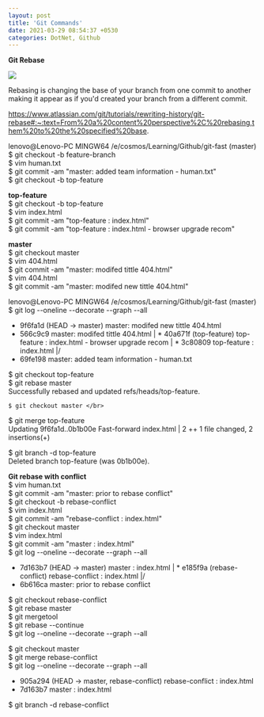 ```yaml
---
layout: post
title: 'Git Commands'
date: 2021-03-29 08:54:37 +0530
categories: DotNet, Github
---
```


**Git Rebase**

![](https://wac-cdn.atlassian.com/dam/jcr:e4a40899-636b-4988-9774-eaa8a440575b/02.svg?cdnVersion=1521)

Rebasing is changing the base of your branch from one commit to another making it appear as if you'd created your branch from a different commit.

https://www.atlassian.com/git/tutorials/rewriting-history/git-rebase#:~:text=From%20a%20content%20perspective%2C%20rebasing,them%20to%20the%20specified%20base.

lenovo@Lenovo-PC MINGW64 /e/cosmos/Learning/Github/git-fast (master) </br>
$ git checkout -b feature-branch </br>
$ vim human.txt </br>
$ git commit -am "master: added team information - human.txt" </br>
$ git checkout -b top-feature

**top-feature** </br>
$ git checkout -b top-feature </br>
$ vim index.html </br>
$ git commit -am "top-feature : index.html"</br>
$ git commit -am "top-feature : index.html - browser upgrade recom"</br>

**master** </br>
$ git checkout master </br>
$ vim 404.html </br>
$ git commit -am "master: modifed tittle 404.html"</br>
$ vim 404.html </br>
$ git commit -am "master: modifed new tittle 404.html" </br>

lenovo@Lenovo-PC MINGW64 /e/cosmos/Learning/Github/git-fast (master)</br>
$ git log --oneline --decorate --graph --all </br>
* 9f6fa1d (HEAD -> master) master: modifed new tittle 404.html
* 566c9c9 master: modifed tittle 404.html
| * 40a671f (top-feature) top-feature : index.html - browser upgrade recom
| * 3c80809 top-feature : index.html
|/
* 69fe198 master: added team information - human.txt

$ git checkout top-feature </br>
$ git rebase master <br>
Successfully rebased and updated refs/heads/top-feature. </br>

```$ git checkout master </br>```

$ git merge top-feature </br>
Updating 9f6fa1d..0b1b00e
Fast-forward
index.html | 2 ++
1 file changed, 2 insertions(+)

$ git branch -d top-feature </br>
Deleted branch top-feature (was 0b1b00e).


**Git rebase with conflict** </br>
$ vim human.txt </br>
$ git commit -am "master: prior to rebase conflict" </br>
$ git checkout -b rebase-conflict </br>
$ vim index.html </br>
$ git commit -am "rebase-conflict : index.html" </br>
$ git checkout master </br>
$ vim index.html </br>
$ git commit -am "master : index.html" </br>
$ git log --oneline --decorate --graph --all </br>
* 7d163b7 (HEAD -> master) master : index.html
| * e185f9a (rebase-conflict) rebase-conflict : index.html
|/
* 6b616ca master: prior to rebase conflict </br>

$ git checkout rebase-conflict </br>
$ git rebase master </br>
$ git mergetool </br>
$ git rebase --continue </br>
$ git log --oneline --decorate --graph --all </br>

$ git checkout master </br>
$ git merge rebase-conflict </br>
$ git log --oneline --decorate --graph --all
* 905a294 (HEAD -> master, rebase-conflict) rebase-conflict : index.html
* 7d163b7 master : index.html

$ git branch -d rebase-conflict </br>
